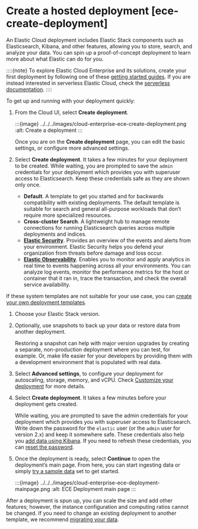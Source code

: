 # Create a hosted deployment [ece-create-deployment]

An Elastic Cloud deployment includes Elastic Stack components such as Elasticsearch, Kibana, and other features, allowing you to store, search, and analyze your data. You can spin up a proof-of-concept deployment to learn more about what Elastic can do for you.

::::{note}
To explore Elastic Cloud Enterprise and its solutions, create your first deployment by following one of these [getting started guides](https://www.elastic.co/guide/en/starting-with-the-elasticsearch-platform-and-its-solutions/current/getting-started-guides.html). If you are instead interested in serverless Elastic Cloud, check the [serverless documentation](https://docs.elastic.co/serverless).
::::


To get up and running with your deployment quickly:

1. From the Cloud UI, select **Create deployment**.

    :::{image} ../../../images/cloud-enterprise-ece-create-deployment.png
    :alt: Create a deployment
    :::

    Once you are on the **Create deployment** page, you can edit the basic settings, or configure more advanced settings.

2. Select **Create deployment**. It takes a few minutes for your deployment to be created. While waiting, you are prompted to save the `admin` credentials for your deployment which provides you with superuser access to Elasticsearch. Keep these credentials safe as they are shown only once.

    * **Default**. A template to get you started and for backwards compatibility with existing deployments. The default template is suitable for search and general all-purpose workloads that don’t require more specialized resources.
    * **Cross-cluster Search**. A lightweight hub to manage remote connections for running Elasticsearch queries across multiple deployments and indices.
    * [**Elastic Security**](../../../solutions/security.md). Provides an overview of the events and alerts from your environment. Elastic Security helps you defend your organization from threats before damage and loss occur.
    * [**Elastic Observability**](../../../solutions/observability/get-started/what-is-elastic-observability.md). Enables you to monitor and apply analytics in real time to events happening across all your environments. You can analyze log events, monitor the performance metrics for the host or container that it ran in, trace the transaction, and check the overall service availability.


If these system templates are not suitable for your use case, you can [create your own deployment templates](../../../deploy-manage/deploy/cloud-enterprise/ece-configuring-ece-create-templates.md).

1. Choose your Elastic Stack version.
2. Optionally, use snapshots to back up your data or restore data from another deployment.

    Restoring a snapshot can help with major version upgrades by creating a separate, non-production deployment where you can test, for example. Or, make life easier for your developers by providing them with a development environment that is populated with real data.

3. Select **Advanced settings**, to configure your deployment for autoscaling, storage, memory, and vCPU. Check [Customize your deployment](../../../deploy-manage/deploy/cloud-enterprise/customize-deployment.md) for more details.
4. Select **Create deployment**. It takes a few minutes before your deployment gets created.

    While waiting, you are prompted to save the admin credentials for your deployment which provides you with superuser access to Elasticsearch. Write down the password for the `elastic` user (or the `admin` user for version 2.x) and keep it somewhere safe. These credentials also help you [add data using Kibana](../../../manage-data/ingest.md). If you need to refresh these credentials, you can [reset the password](../../../deploy-manage/users-roles/cluster-or-deployment-auth/built-in-users.md).

5. Once the deployment is ready, select **Continue** to open the deployment’s main page. From here, you can start ingesting data or simply [try a sample data](../../../explore-analyze/index.md#gs-get-data-into-kibana) set to get started.

    :::{image} ../../../images/cloud-enterprise-ece-deployment-mainpage.png
    :alt: ECE Deployment main page
    :::


After a deployment is spun up, you can scale the size and add other features; however, the instance configuration and computing ratios cannot be changed. If you need to change an existing deployment to another template, we recommend [migrating your data](../../../manage-data/migrate.md).




